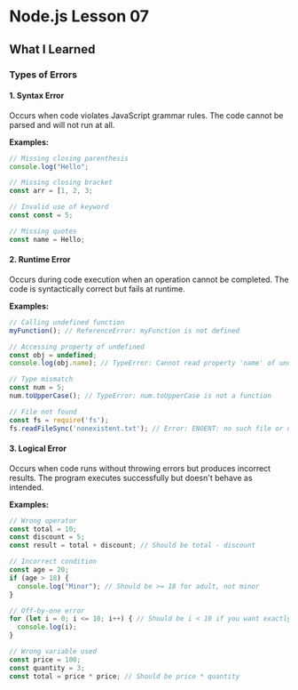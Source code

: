 # Node.js Lesson 07

## What I Learned

### Types of Errors

#### 1. Syntax Error
Occurs when code violates JavaScript grammar rules. The code cannot be parsed and will not run at all.

**Examples:**
```javascript
// Missing closing parenthesis
console.log("Hello";

// Missing closing bracket
const arr = [1, 2, 3;

// Invalid use of keyword
const const = 5;

// Missing quotes
const name = Hello;
```

#### 2. Runtime Error
Occurs during code execution when an operation cannot be completed. The code is syntactically correct but fails at runtime.

**Examples:**
```javascript
// Calling undefined function
myFunction(); // ReferenceError: myFunction is not defined

// Accessing property of undefined
const obj = undefined;
console.log(obj.name); // TypeError: Cannot read property 'name' of undefined

// Type mismatch
const num = 5;
num.toUpperCase(); // TypeError: num.toUpperCase is not a function

// File not found
const fs = require('fs');
fs.readFileSync('nonexistent.txt'); // Error: ENOENT: no such file or directory
```

#### 3. Logical Error
Occurs when code runs without throwing errors but produces incorrect results. The program executes successfully but doesn't behave as intended.

**Examples:**
```javascript
// Wrong operator
const total = 10;
const discount = 5;
const result = total + discount; // Should be total - discount

// Incorrect condition
const age = 20;
if (age > 18) {
  console.log("Minor"); // Should be >= 18 for adult, not minor
}

// Off-by-one error
for (let i = 0; i <= 10; i++) { // Should be i < 10 if you want exactly 10 iterations
  console.log(i);
}

// Wrong variable used
const price = 100;
const quantity = 3;
const total = price * price; // Should be price * quantity
```

